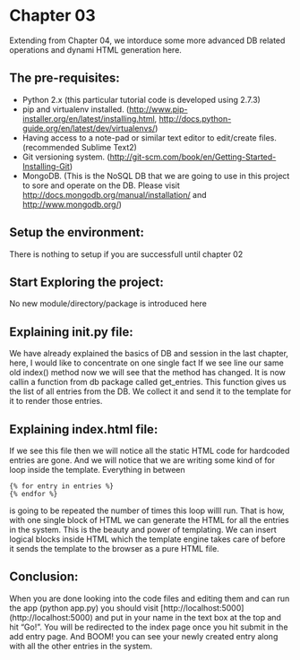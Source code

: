 Chapter 03
==========

Extending from Chapter 04, we intorduce some more advanced DB related operations and dynami HTML generation here.

The pre-requisites:
------------------ 
* Python 2.x (this particular tutorial code is developed using 2.7.3)
* pip and virtualenv installed. (http://www.pip-installer.org/en/latest/installing.html, http://docs.python-guide.org/en/latest/dev/virtualenvs/)
* Having access to a note-pad or similar text editor to edit/create files.(recommended Sublime Text2)
* Git versioning system. (http://git-scm.com/book/en/Getting-Started-Installing-Git)
* MongoDB. (This is the NoSQL DB that we are going to use in this project to sore and operate on the DB. Please visit http://docs.mongodb.org/manual/installation/ and http://www.mongodb.org/) 

Setup the environment:
---------------------
There is nothing to setup if you are successfull until chapter 02

Start Exploring the project:
---------------------------
No new module/directory/package is introduced here

Explaining __init__.py file:
---------------------------
We have already explained the basics of DB and session in the last chapter, here, I would like to concentrate on one single fact
If we see line our same old index() method now we will see that the method has changed. It is now callin a function from db package
called get_entries. This function gives us the list of all entries from the DB. We collect it and send it to the template for it to render those entries.

Explaining index.html file:
--------------------------
If we see this file then we will notice all the static HTML code for hardcoded entries are gone. And we will notice that we are
writing some kind of for loop inside the template. Everything in between

	{% for entry in entries %}
	{% endfor %}
	
is going to be repeated the number of times this loop willl run. That is how, with one single block of HTML we can generate the HTML
for all the entries in the system. This is the beauty and power of templating. We can insert logical blocks inside HTML which the template engine takes care of before it sends the template to the browser as a pure HTML file.

Conclusion:
----------
When you are done looking into the code files and editing them and can run the app (python app.py) you should visit [http://localhost:5000] (http://localhost:5000) and put in your name in the text box at the top and hit “Go!”. 
You will be redirected to the index page once you hit submit in the add entry page. And BOOM! you can see your newly created entry along with all the other entries in the system.
